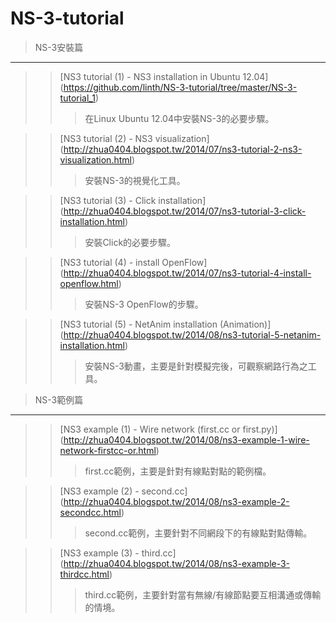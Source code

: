 NS-3-tutorial
=============

> NS-3安裝篇
----------
> > [NS3 tutorial (1) - NS3 installation in Ubuntu 12.04] (https://github.com/linth/NS-3-tutorial/tree/master/NS-3-tutorial_1) <br />
> > > 在Linux Ubuntu 12.04中安裝NS-3的必要步驟。<br />

> > [NS3 tutorial (2) - NS3 visualization] (http://zhua0404.blogspot.tw/2014/07/ns3-tutorial-2-ns3-visualization.html) <br />
> > > 安裝NS-3的視覺化工具。<br />

> > [NS3 tutorial (3) - Click installation] (http://zhua0404.blogspot.tw/2014/07/ns3-tutorial-3-click-installation.html) <br />
> > > 安裝Click的必要步驟。<br />

> > [NS3 tutorial (4) - install OpenFlow] (http://zhua0404.blogspot.tw/2014/07/ns3-tutorial-4-install-openflow.html) <br />
> > > 安裝NS-3 OpenFlow的步驟。<br />

> > [NS3 tutorial (5) - NetAnim installation (Animation)] (http://zhua0404.blogspot.tw/2014/08/ns3-tutorial-5-netanim-installation.html) <br />
> > > 安裝NS-3動畫，主要是針對模擬完後，可觀察網路行為之工具。<br />



> NS-3範例篇
-------------
> > [NS3 example (1) - Wire network (first.cc or first.py)] (http://zhua0404.blogspot.tw/2014/08/ns3-example-1-wire-network-firstcc-or.html) <br />
> > > first.cc範例，主要是針對有線點對點的範例檔。

> > [NS3 example (2) - second.cc] (http://zhua0404.blogspot.tw/2014/08/ns3-example-2-secondcc.html) <br />
> > > second.cc範例，主要針對不同網段下的有線點對點傳輸。

> > [NS3 example (3) - third.cc] (http://zhua0404.blogspot.tw/2014/08/ns3-example-3-thirdcc.html) <br />
> > > third.cc範例，主要針對當有無線/有線節點要互相溝通或傳輸的情境。
